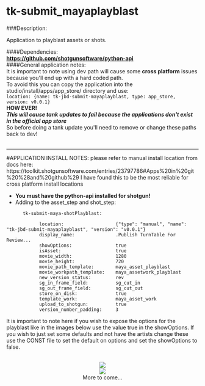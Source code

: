 tk-submit_mayaplayblast
=====================
###Description:

Application to playblast assets or shots.

####Dependencies:<br>
**https://github.com/shotgunsoftware/python-api**
<br>
####General application notes:<br>
It is important to note using dev path will cause some **cross platform** issues because you'll end up with a hard coded path.<br>
To avoid this you can copy the application into the studio/install/apps/app_store/ directory and use:<br>
`location: {name: tk-jbd-submit-mayaplayblast, type: app_store, version: v0.0.1}`<br>
**HOW EVER!**<br>
*__This will cause tank updates to fail because the applications don't exist in the official app store__*<br>
So before doing a tank update you'll need to remove or change these paths back to dev!<br>
<br>
<hr>
#APPLICATION INSTALL NOTES:
please refer to manual install location from docs here:
https://toolkit.shotgunsoftware.com/entries/23797786#Apps%20in%20git%20%28and%20github%29
I have found this to be the most reliable for cross platform install locations

* **You must have the python-api installed for shotgun!**
* Adding to the asset_step and shot_step:
```
      tk-submit-maya-shotPlayblast:

            location:                   {"type": "manual", "name": "tk-jbd-submit-mayaplayblast", "version": "v0.0.1"}
            display_name:               .Publish TurnTable For Review...
            showOptions:                true
            isAsset:                    true
            movie_width:                1280
            movie_height:               720
            movie_path_template:        maya_asset_playblast
            movie_workpath_template:    maya_assetwork_playblast
            new_version_status:         rev
            sg_in_frame_field:          sg_cut_in
            sg_out_frame_field:         sg_cut_out
            store_on_disk:              true
            template_work:              maya_asset_work
            upload_to_shotgun:          true
            version_number_padding:     3
```
It is important to note here if you wish to expose the options for the playblast like in the images below use the value true in the showOptions. If you wish to just
set some defaults and not have the artists change these use the CONST file to set the default on options and set the showOptions to false.

<br>
<center>
<img src = "http://www.anim83d.com/images/github/mpb_01.PNG"><br>
<img src = "http://www.anim83d.com/images/github/mpb_02.PNG"><br>
More to come...
</center>